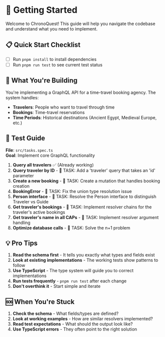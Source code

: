 # 🚀 Getting Started

Welcome to ChronoQuest! This guide will help you navigate the codebase and understand what you need to implement.

## 📋 Quick Start Checklist

- [ ] Run `pnpm install` to install dependencies
- [ ] Run `pnpm run test` to see current test status

## 🎯 What You're Building

You're implementing a GraphQL API for a time-travel booking agency. The system handles:

- **Travelers**: People who want to travel through time
- **Bookings**: Time-travel reservations
- **Time Periods**: Historical destinations (Ancient Egypt, Medieval Europe, etc.)

## 🧪 Test Guide

**File**: `src/tasks.spec.ts`  
**Goal**: Implement core GraphQL functionality

1. **Query all travelers** ✅ (Already working)
2. **Query traveler by ID** - 🔧 TASK: Add a 'traveler' query that takes an 'id' parameter
3. **Create a new booking** - 🔧 TASK: Create a mutation that handles booking creation
4. **BookingError** - 🔧 TASK: Fix the union type resolution issue
5. **Person interface** - 🔧 TASK: Resolve the Person interface to distinguish Traveler vs Guide
6. **Get traveler's bookings** - 🔧 TASK: Implement resolver chains for the traveler's active bookings
7. **Get traveler's name in all CAPs** - 🔧 TASK: Implement resolver argument handling
8. **Optimize database calls** - 🔧 TASK: Solve the n+1 problem

## 💡 Pro Tips

1. **Read the schema first** - It tells you exactly what types and fields exist
2. **Look at existing implementations** - The working tests show patterns to follow
3. **Use TypeScript** - The type system will guide you to correct implementations
4. **Run tests frequently** - `pnpm run test` after each change
5. **Don't overthink it** - Start simple and iterate

## 🆘 When You're Stuck

1. **Check the schema** - What fields/types are defined?
2. **Look at working examples** - How are similar resolvers implemented?
3. **Read test expectations** - What should the output look like?
4. **Use TypeScript errors** - They often point to the right solution
